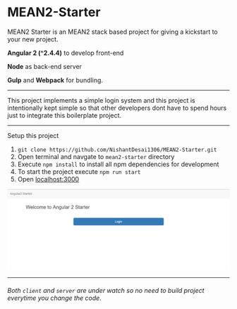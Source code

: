 # MEAN2-Starter
MEAN2 Starter is an MEAN2 stack based project for giving a kickstart to your new project.

**Angular 2 (^2.4.4)** to develop front-end

**Node** as back-end server

**Gulp** and **Webpack** for bundling.

---

This project implements a simple login system and this project is intentionally kept simple so that other developers dont have to spend hours just to integrate this boilerplate project. 

---

Setup this project

1. `git clone https://github.com/NishantDesai1306/MEAN2-Starter.git`
2. Open terminal and navgate to `mean2-starter` directory
3. Execute `npm install` to install all npm dependencies for development
4. To start the project execute `npm run start`
5. Open [localhost:3000](https://localhost:3000)

![ ](https://github.com/NishantDesai1306/MEAN2-Starter/blob/master/image/demo.png)

---

###### Both `client` and `server` are under watch so no need to build project everytime you change the code.

